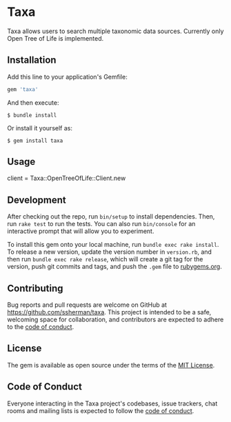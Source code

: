# Taxa

Taxa allows users to search multiple taxonomic data sources. Currently only Open Tree of Life is implemented.

## Installation

Add this line to your application's Gemfile:

```ruby
gem 'taxa'
```

And then execute:

    $ bundle install

Or install it yourself as:

    $ gem install taxa

## Usage

client = Taxa::OpenTreeOfLife::Client.new

## Development

After checking out the repo, run `bin/setup` to install dependencies. Then, run `rake test` to run the tests. You can also run `bin/console` for an interactive prompt that will allow you to experiment.

To install this gem onto your local machine, run `bundle exec rake install`. To release a new version, update the version number in `version.rb`, and then run `bundle exec rake release`, which will create a git tag for the version, push git commits and tags, and push the `.gem` file to [rubygems.org](https://rubygems.org).

## Contributing

Bug reports and pull requests are welcome on GitHub at https://github.com/ssherman/taxa. This project is intended to be a safe, welcoming space for collaboration, and contributors are expected to adhere to the [code of conduct](https://github.com/ssherman/taxa/blob/master/CODE_OF_CONDUCT.md).


## License

The gem is available as open source under the terms of the [MIT License](https://opensource.org/licenses/MIT).

## Code of Conduct

Everyone interacting in the Taxa project's codebases, issue trackers, chat rooms and mailing lists is expected to follow the [code of conduct](https://github.com/ssherman/taxa/blob/master/CODE_OF_CONDUCT.md).

